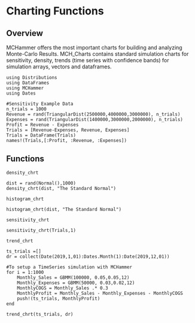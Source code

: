 # Charting Functions

## Overview
MCHammer offers the most important charts for building and analyzing Monte-Carlo Results. MCH_Charts contains standard simulation charts for sensitivity, density, trends (time series with confidence bands) for simulation arrays, vectors and dataframes.

```@setup Graphing
using Distributions
using DataFrames
using MCHammer
using Dates

#Sensitivity Example Data
n_trials = 1000
Revenue = rand(TriangularDist(2500000,4000000,3000000), n_trials)
Expenses = rand(TriangularDist(1400000,3000000,2000000), n_trials)
Profit = Revenue - Expenses
Trials = [Revenue-Expenses, Revenue, Expenses]
Trials = DataFrame(Trials)
names!(Trials,[:Profit, :Revenue, :Expenses])
```
## Functions
```@docs
density_chrt
```
```@example Graphing
dist = rand(Normal(),1000)
density_chrt(dist, "The Standard Normal")
```
```@docs
histogram_chrt
```
```@example Graphing
histogram_chrt(dist, "The Standard Normal")
```
```@docs
sensitivity_chrt
```
```@example Graphing
sensitivity_chrt(Trials,1)
```
```@docs
trend_chrt
```
```@example Graphing
ts_trials =[]
dr = collect(Date(2019,1,01):Dates.Month(1):Date(2019,12,01))

#To setup a TimeSeries simulation with MCHammer
for i = 1:1000
    Monthly_Sales = GBMM(100000, 0.05,0.05,12)
    Monthly_Expenses = GBMM(50000, 0.03,0.02,12)
    MonthlyCOGS = Monthly_Sales .* 0.3
    MonthlyProfit = Monthly_Sales - Monthly_Expenses - MonthlyCOGS
    push!(ts_trials, MonthlyProfit)
end

trend_chrt(ts_trials, dr)
```
